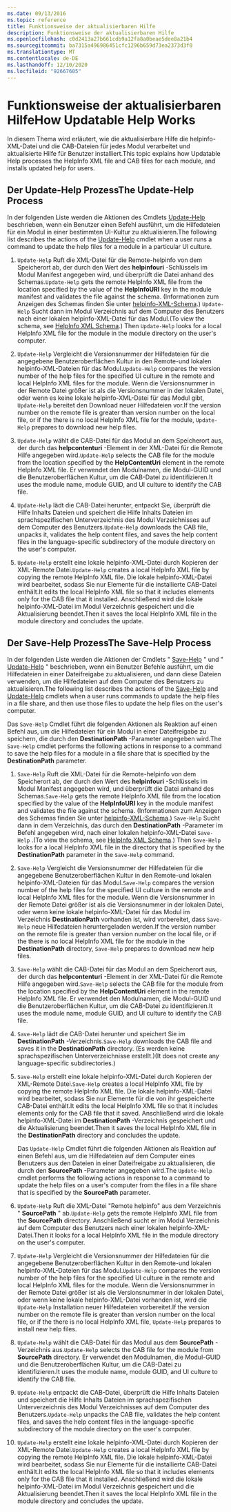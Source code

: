 ```yaml
---
ms.date: 09/13/2016
ms.topic: reference
title: Funktionsweise der aktualisierbaren Hilfe
description: Funktionsweise der aktualisierbaren Hilfe
ms.openlocfilehash: c0d2413a27b661cdb9a12fa8a0beae5dee8a21b4
ms.sourcegitcommit: ba7315a496986451cfc1296b659d73ea2373d3f0
ms.translationtype: MT
ms.contentlocale: de-DE
ms.lasthandoff: 12/10/2020
ms.locfileid: "92667605"
---
```

# <a name="how-updatable-help-works"></a><span data-ttu-id="b93b7-103">Funktionsweise der aktualisierbaren Hilfe</span><span class="sxs-lookup"><span data-stu-id="b93b7-103">How Updatable Help Works</span></span>

<span data-ttu-id="b93b7-104">In diesem Thema wird erläutert, wie die aktualisierbare Hilfe die helpinfo-XML-Datei und die CAB-Dateien für jedes Modul verarbeitet und aktualisierte Hilfe für Benutzer installiert.</span><span class="sxs-lookup"><span data-stu-id="b93b7-104">This topic explains how Updatable Help processes the HelpInfo XML file and CAB files for each module, and installs updated help for users.</span></span>

## <a name="the-update-help-process"></a><span data-ttu-id="b93b7-105">Der Update-Help Prozess</span><span class="sxs-lookup"><span data-stu-id="b93b7-105">The Update-Help Process</span></span>

<span data-ttu-id="b93b7-106">In der folgenden Liste werden die Aktionen des Cmdlets [Update-Help](/powershell/module/Microsoft.PowerShell.Core/Update-Help) beschrieben, wenn ein Benutzer einen Befehl ausführt, um die Hilfedateien für ein Modul in einer bestimmten UI-Kultur zu aktualisieren.</span><span class="sxs-lookup"><span data-stu-id="b93b7-106">The following list describes the actions of the [Update-Help](/powershell/module/Microsoft.PowerShell.Core/Update-Help) cmdlet when a user runs a command to update the help files for a module in a particular UI culture.</span></span>

1. <span data-ttu-id="b93b7-107">`Update-Help` Ruft die XML-Datei für die Remote-helpinfo von dem Speicherort ab, der durch den Wert des **helpinfouri** -Schlüssels im Modul Manifest angegeben wird, und überprüft die Datei anhand des Schemas.</span><span class="sxs-lookup"><span data-stu-id="b93b7-107">`Update-Help` gets the remote HelpInfo XML file from the location specified by the value of the **HelpInfoURI** key in the module manifest and validates the file against the schema.</span></span> <span data-ttu-id="b93b7-108">(Informationen zum Anzeigen des Schemas finden Sie unter [helpinfo-XML-Schema](./helpinfo-xml-schema.md).) `Update-Help` Sucht dann im Modul Verzeichnis auf dem Computer des Benutzers nach einer lokalen helpinfo-XML-Datei für das Modul.</span><span class="sxs-lookup"><span data-stu-id="b93b7-108">(To view the schema, see [HelpInfo XML Schema](./helpinfo-xml-schema.md).) Then `Update-Help` looks for a local HelpInfo XML file for the module in the module directory on the user's computer.</span></span>

1. <span data-ttu-id="b93b7-109">`Update-Help` Vergleicht die Versionsnummer der Hilfedateien für die angegebene Benutzeroberflächen Kultur in den Remote-und lokalen helpinfo-XML-Dateien für das Modul.</span><span class="sxs-lookup"><span data-stu-id="b93b7-109">`Update-Help` compares the version number of the help files for the specified UI culture in the remote and local HelpInfo XML files for the module.</span></span> <span data-ttu-id="b93b7-110">Wenn die Versionsnummer in der Remote Datei größer ist als die Versionsnummer in der lokalen Datei, oder wenn es keine lokale helpinfo-XML-Datei für das Modul gibt, `Update-Help` bereitet den Download neuer Hilfedateien vor.</span><span class="sxs-lookup"><span data-stu-id="b93b7-110">If the version number on the remote file is greater than version number on the local file, or if the there is no local HelpInfo XML file for the module, `Update-Help` prepares to download new help files.</span></span>

1. <span data-ttu-id="b93b7-111">`Update-Help` wählt die CAB-Datei für das Modul an dem Speicherort aus, der durch das **helpcontenturi** -Element in der XML-Datei für die Remote Hilfe angegeben wird.</span><span class="sxs-lookup"><span data-stu-id="b93b7-111">`Update-Help` selects the CAB file for the module from the location specified by the **HelpContentUri** element in the remote HelpInfo XML file.</span></span> <span data-ttu-id="b93b7-112">Er verwendet den Modulnamen, die Modul-GUID und die Benutzeroberflächen Kultur, um die CAB-Datei zu identifizieren.</span><span class="sxs-lookup"><span data-stu-id="b93b7-112">It uses the module name, module GUID, and UI culture to identify the CAB file.</span></span>

1. <span data-ttu-id="b93b7-113">`Update-Help` lädt die CAB-Datei herunter, entpackt Sie, überprüft die Hilfe Inhalts Dateien und speichert die Hilfe Inhalts Dateien im sprachspezifischen Unterverzeichnis des Modul Verzeichnisses auf dem Computer des Benutzers.</span><span class="sxs-lookup"><span data-stu-id="b93b7-113">`Update-Help` downloads the CAB file, unpacks it, validates the help content files, and saves the help content files in the language-specific subdirectory of the module directory on the user's computer.</span></span>

1. <span data-ttu-id="b93b7-114">`Update-Help` erstellt eine lokale helpinfo-XML-Datei durch Kopieren der XML-Remote Datei.</span><span class="sxs-lookup"><span data-stu-id="b93b7-114">`Update-Help` creates a local HelpInfo XML file by copying the remote HelpInfo XML file.</span></span> <span data-ttu-id="b93b7-115">Die lokale helpinfo-XML-Datei wird bearbeitet, sodass Sie nur Elemente für die installierte CAB-Datei enthält.</span><span class="sxs-lookup"><span data-stu-id="b93b7-115">It edits the local HelpInfo XML file so that it includes elements only for the CAB file that it installed.</span></span>
   <span data-ttu-id="b93b7-116">Anschließend wird die lokale helpinfo-XML-Datei im Modul Verzeichnis gespeichert und die Aktualisierung beendet.</span><span class="sxs-lookup"><span data-stu-id="b93b7-116">Then it saves the local HelpInfo XML file in the module directory and concludes the update.</span></span>

## <a name="the-save-help-process"></a><span data-ttu-id="b93b7-117">Der Save-Help Prozess</span><span class="sxs-lookup"><span data-stu-id="b93b7-117">The Save-Help Process</span></span>

<span data-ttu-id="b93b7-118">In der folgenden Liste werden die Aktionen der Cmdlets " [Save-Help](/powershell/module/Microsoft.PowerShell.Core/Save-Help) " und " [Update-Help](/powershell/module/Microsoft.PowerShell.Core/Update-Help) " beschrieben, wenn ein Benutzer Befehle ausführt, um die Hilfedateien in einer Dateifreigabe zu aktualisieren, und dann diese Dateien verwenden, um die Hilfedateien auf dem Computer des Benutzers zu aktualisieren.</span><span class="sxs-lookup"><span data-stu-id="b93b7-118">The following list describes the actions of the [Save-Help](/powershell/module/Microsoft.PowerShell.Core/Save-Help) and [Update-Help](/powershell/module/Microsoft.PowerShell.Core/Update-Help) cmdlets when a user runs commands to update the help files in a file share, and then use those files to update the help files on the user's computer.</span></span>

<span data-ttu-id="b93b7-119">Das `Save-Help` Cmdlet führt die folgenden Aktionen als Reaktion auf einen Befehl aus, um die Hilfedateien für ein Modul in einer Dateifreigabe zu speichern, die durch den **DestinationPath** -Parameter angegeben wird.</span><span class="sxs-lookup"><span data-stu-id="b93b7-119">The `Save-Help` cmdlet performs the following actions in response to a command to save the help files for a module in a file share that is specified by the **DestinationPath** parameter.</span></span>

1. <span data-ttu-id="b93b7-120">`Save-Help` Ruft die XML-Datei für die Remote-helpinfo von dem Speicherort ab, der durch den Wert des **helpinfouri** -Schlüssels im Modul Manifest angegeben wird, und überprüft die Datei anhand des Schemas.</span><span class="sxs-lookup"><span data-stu-id="b93b7-120">`Save-Help` gets the remote HelpInfo XML file from the location specified by the value of the **HelpInfoURI** key in the module manifest and validates the file against the schema.</span></span> <span data-ttu-id="b93b7-121">(Informationen zum Anzeigen des Schemas finden Sie unter [helpinfo-XML-Schema](./helpinfo-xml-schema.md).) `Save-Help` Sucht dann in dem Verzeichnis, das durch den **DestinationPath** -Parameter im Befehl angegeben wird, nach einer lokalen helpinfo-XML-Datei `Save-Help` .</span><span class="sxs-lookup"><span data-stu-id="b93b7-121">(To view the schema, see [HelpInfo XML Schema](./helpinfo-xml-schema.md).) Then `Save-Help` looks for a local HelpInfo XML file in the directory that is specified by the **DestinationPath** parameter in the `Save-Help` command.</span></span>

1. <span data-ttu-id="b93b7-122">`Save-Help` Vergleicht die Versionsnummer der Hilfedateien für die angegebene Benutzeroberflächen Kultur in den Remote-und lokalen helpinfo-XML-Dateien für das Modul.</span><span class="sxs-lookup"><span data-stu-id="b93b7-122">`Save-Help` compares the version number of the help files for the specified UI culture in the remote and local HelpInfo XML files for the module.</span></span> <span data-ttu-id="b93b7-123">Wenn die Versionsnummer in der Remote Datei größer ist als die Versionsnummer in der lokalen Datei, oder wenn keine lokale helpinfo-XML-Datei für das Modul im Verzeichnis **DestinationPath** vorhanden ist, wird vorbereitet, dass `Save-Help` neue Hilfedateien heruntergeladen werden.</span><span class="sxs-lookup"><span data-stu-id="b93b7-123">If the version number on the remote file is greater than version number on the local file, or if the there is no local HelpInfo XML file for the module in the **DestinationPath** directory, `Save-Help` prepares to download new help files.</span></span>

1. <span data-ttu-id="b93b7-124">`Save-Help` wählt die CAB-Datei für das Modul an dem Speicherort aus, der durch das **helpcontenturi** -Element in der XML-Datei für die Remote Hilfe angegeben wird.</span><span class="sxs-lookup"><span data-stu-id="b93b7-124">`Save-Help` selects the CAB file for the module from the location specified by the **HelpContentUri** element in the remote HelpInfo XML file.</span></span> <span data-ttu-id="b93b7-125">Er verwendet den Modulnamen, die Modul-GUID und die Benutzeroberflächen Kultur, um die CAB-Datei zu identifizieren.</span><span class="sxs-lookup"><span data-stu-id="b93b7-125">It uses the module name, module GUID, and UI culture to identify the CAB file.</span></span>

1. <span data-ttu-id="b93b7-126">`Save-Help` lädt die CAB-Datei herunter und speichert Sie im **DestinationPath** -Verzeichnis.</span><span class="sxs-lookup"><span data-stu-id="b93b7-126">`Save-Help` downloads the CAB file and saves it in the **DestinationPath** directory.</span></span> <span data-ttu-id="b93b7-127">(Es werden keine sprachspezifischen Unterverzeichnisse erstellt.)</span><span class="sxs-lookup"><span data-stu-id="b93b7-127">(It does not create any language-specific subdirectories.)</span></span>

1. <span data-ttu-id="b93b7-128">`Save-Help` erstellt eine lokale helpinfo-XML-Datei durch Kopieren der XML-Remote Datei.</span><span class="sxs-lookup"><span data-stu-id="b93b7-128">`Save-Help` creates a local HelpInfo XML file by copying the remote HelpInfo XML file.</span></span> <span data-ttu-id="b93b7-129">Die lokale helpinfo-XML-Datei wird bearbeitet, sodass Sie nur Elemente für die von ihr gespeicherte CAB-Datei enthält.</span><span class="sxs-lookup"><span data-stu-id="b93b7-129">It edits the local HelpInfo XML file so that it includes elements only for the CAB file that it saved.</span></span>
   <span data-ttu-id="b93b7-130">Anschließend wird die lokale helpinfo-XML-Datei im **DestinationPath** -Verzeichnis gespeichert und die Aktualisierung beendet.</span><span class="sxs-lookup"><span data-stu-id="b93b7-130">Then it saves the local HelpInfo XML file in the **DestinationPath** directory and concludes the update.</span></span>

   <span data-ttu-id="b93b7-131">Das `Update-Help` Cmdlet führt die folgenden Aktionen als Reaktion auf einen Befehl aus, um die Hilfedateien auf dem Computer eines Benutzers aus den Dateien in einer Dateifreigabe zu aktualisieren, die durch den **SourcePath** -Parameter angegeben wird.</span><span class="sxs-lookup"><span data-stu-id="b93b7-131">The `Update-Help` cmdlet performs the following actions in response to a command to update the help files on a user's computer from the files in a file share that is specified by the **SourcePath** parameter.</span></span>

1. <span data-ttu-id="b93b7-132">`Update-Help` Ruft die XML-Datei "Remote helpinfo" aus dem Verzeichnis " **SourcePath** " ab.</span><span class="sxs-lookup"><span data-stu-id="b93b7-132">`Update-Help` gets the remote HelpInfo XML file from the **SourcePath** directory.</span></span> <span data-ttu-id="b93b7-133">Anschließend sucht er im Modul Verzeichnis auf dem Computer des Benutzers nach einer lokalen helpinfo-XML-Datei.</span><span class="sxs-lookup"><span data-stu-id="b93b7-133">Then it looks for a local HelpInfo XML file in the module directory on the user's computer.</span></span>

1. <span data-ttu-id="b93b7-134">`Update-Help` Vergleicht die Versionsnummer der Hilfedateien für die angegebene Benutzeroberflächen Kultur in den Remote-und lokalen helpinfo-XML-Dateien für das Modul.</span><span class="sxs-lookup"><span data-stu-id="b93b7-134">`Update-Help` compares the version number of the help files for the specified UI culture in the remote and local HelpInfo XML files for the module.</span></span> <span data-ttu-id="b93b7-135">Wenn die Versionsnummer in der Remote Datei größer ist als die Versionsnummer in der lokalen Datei, oder wenn keine lokale helpinfo-XML-Datei vorhanden ist, wird die `Update-Help` Installation neuer Hilfedateien vorbereitet.</span><span class="sxs-lookup"><span data-stu-id="b93b7-135">If the version number on the remote file is greater than version number on the local file, or if the there is no local HelpInfo XML file, `Update-Help` prepares to install new help files.</span></span>

1. <span data-ttu-id="b93b7-136">`Update-Help` wählt die CAB-Datei für das Modul aus dem **SourcePath** -Verzeichnis aus.</span><span class="sxs-lookup"><span data-stu-id="b93b7-136">`Update-Help` selects the CAB file for the module from **SourcePath** directory.</span></span> <span data-ttu-id="b93b7-137">Er verwendet den Modulnamen, die Modul-GUID und die Benutzeroberflächen Kultur, um die CAB-Datei zu identifizieren.</span><span class="sxs-lookup"><span data-stu-id="b93b7-137">It uses the module name, module GUID, and UI culture to identify the CAB file.</span></span>

1. <span data-ttu-id="b93b7-138">`Update-Help` entpackt die CAB-Datei, überprüft die Hilfe Inhalts Dateien und speichert die Hilfe Inhalts Dateien im sprachspezifischen Unterverzeichnis des Modul Verzeichnisses auf dem Computer des Benutzers.</span><span class="sxs-lookup"><span data-stu-id="b93b7-138">`Update-Help` unpacks the CAB file, validates the help content files, and saves the help content files in the language-specific subdirectory of the module directory on the user's computer.</span></span>

1. <span data-ttu-id="b93b7-139">`Update-Help` erstellt eine lokale helpinfo-XML-Datei durch Kopieren der XML-Remote Datei.</span><span class="sxs-lookup"><span data-stu-id="b93b7-139">`Update-Help` creates a local HelpInfo XML file by copying the remote HelpInfo XML file.</span></span> <span data-ttu-id="b93b7-140">Die lokale helpinfo-XML-Datei wird bearbeitet, sodass Sie nur Elemente für die installierte CAB-Datei enthält.</span><span class="sxs-lookup"><span data-stu-id="b93b7-140">It edits the local HelpInfo XML file so that it includes elements only for the CAB file that it installed.</span></span>
   <span data-ttu-id="b93b7-141">Anschließend wird die lokale helpinfo-XML-Datei im Modul Verzeichnis gespeichert und die Aktualisierung beendet.</span><span class="sxs-lookup"><span data-stu-id="b93b7-141">Then it saves the local HelpInfo XML file in the module directory and concludes the update.</span></span>
